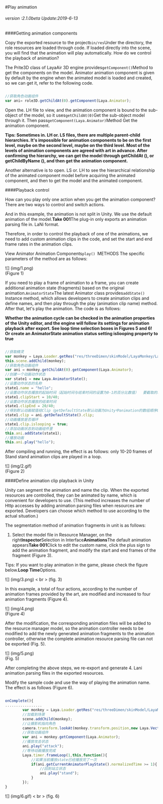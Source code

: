#Play animation

###### *version :2.1.0beta   Update:2019-6-13*

####Getting animation components

Copy the exported resource to the project`bin/res`Under the directory, the role resources are loaded through code. If loaded directly into the scene, you will find that the animation will play automatically. How do we control the playback of animation?

The Prite3D class of LayaAir 3D engine provides`getComponent()`Method to get the components on the model. Animator animation component is given by default by the engine when the animated model is loaded and created, so we can get it, refer to the following code.


```typescript

//获取角色动画组件
var ani= role3D.getChildAt(0).getComponent(Laya.Animator);
```


Open the. LH file to view, and the animation component is bound to the sub-object of the model, so it uses`getChildAt(0)`Get the sub-object model through it. Then pass`getComponent(Laya.Animator)`Method Get the animation component.

**Tips: Sometimes in. LH or. LS files, there are multiple parent-child hierarchies. It's impossible for animation components to be on the first level, maybe on the second level, maybe on the third level. Most of the levels of animation components are agreed with art in advance. After confirming the hierarchy, we can get the model through getChildAt (), or getChildByName (), and then get the animation component.**

Another alternative is to open. LS or. LH to see the hierarchical relationship of the animated component model before acquiring the animated component, and then to get the model and the animated component.

####Playback control

How can you play only one action when you get the animation component? There are two ways to control and switch actions.

And in this example, the animation is not split in Unity. We use the default animation of the model.**Take 001**The plug-in only exports an animation parsing file in. LaNi format.

Therefore, in order to control the playback of one of the animations, we need to add custom animation clips in the code, and set the start and end frame rates in the animation clips.

View Animator Animation Components`play() `METHODS The specific parameters of the method are as follows:

![] (img/1.png)<br> (Figure 1)

If you need to play a frame of animation to a frame, you can create additional animation state (fragments) based on the original animation.`AnimatorState`The latest Animator class provides`addState() `Instance method, which allows developers to create animation clips and define names, and then play through the play (animation clip name) method. After that, let's play the animation. The code is as follows:

**Whether the animation cycle can be checked in the animation properties of the Unity editor, and the engine will follow its settings for animation playback after export. See loop time selection boxes in Figures 5 and 6! Or create an AnimatorState animation status setting isliooping property to true**


```typescript

//获取精灵
var monkey = Laya.Loader.getRes("res/threeDimen/skinModel/LayaMonkey/LayaMonkey.lh");
this.scene.addChild(monkey);
//获取角色动画组件
var ani = monkey.getChildAt(0).getComponent(Laya.Animator);
//创建一个动画动作状态
var state1 = new Laya.AnimatorState();
//设置动作状态的名称
state1.name = "hello";
//设置动作状态播放的起始时间（起始时间与结束时间的设置为0-1的百分比数值）  要截取的时间点 / 动画的总时长
state1.clipStart = 10/40;
//设置动作状态播放的结束时间
state1.clipEnd = 20/40;
//得到默认动画赋值给Clip（getDefaultState默认动画为Unity中animation的数组顺序0下标的动画）
state1.clip = ani.getDefaultState().clip;
//动画播放是否循环
state1.clip.islooping = true;
//添加动画状态到动画组件里
this.ani.addState(state1);
//播放动画
this.ani.play("hello");
```


After compiling and running, the effect is as follows: only 10-20 frames of Stand stand animation clips are played in a loop.

![] (img/2.gif) <br> (Figure 2)

####Define animation clip playback in Unity

Unity can segment the animation and name the clip. When the exported resources are controlled, they can be animated by name, which is convenient for developers to use. (This method increases the number of Http accesses by adding animation parsing files when resources are exported. Developers can choose which method to use according to the actual situation.)

The segmentation method of animation fragments in unit is as follows:

1) Select the model file in Resource Manager, on the right**Inspector**Selection in Interface**Animations**The default animation appears**Take 001**Click to edit the custom name, click the plus sign to add the animation fragment, and modify the start and end frames of the fragment (Figure 3).

Tips: If you want to play animation in the game, please check the figure below.**Loop Time**Options.

![] (img/3.png) < br > (fig. 3)

In this example, a total of four actions, according to the number of animation frames provided by the art, are modified and increased to four animation fragments (Figure 4).

![] (img/4.png)<br> (Figure 4)

After the modification, the corresponding animation files will be added to the resource manager model, so the animation controller needs to be modified to add the newly generated animation fragments to the animation controller, otherwise the complete animation resource parsing file can not be exported (Fig. 5).

![] (img/5.png)<br> (Fig. 5)

After completing the above steps, we re-export and generate 4. Lani animation parsing files in the exported resources.

Modify the sample code and use the way of playing the animation name. The effect is as follows (Figure 6).


```typescript

onComplete(){
.................     
		var monkey = Laya.Loader.getRes("res/threeDimen/skinModel/LayaMonkey/LayaMonkey.lh");
        //加载到场景
       	scene.addChild(monkey);
        //让摄影机指向角色
        camera.transform.lookAt(monkey.transform.position,new Laya.Vector3(0,1,0));
    	//获取动画组件
    	var ani = monkey.getComponent(Laya.Animator);
		//播放攻击状态
        ani.play("attack");
		//等待动画播放完成
        Laya.timer.frameLoop(1,this,function(){
            //如果当前播放state已经播放完了一次
            if(ani.getCurrentAnimatorPlayState().normalizedTime >= 1){
                //回到站立状态
                ani.play("stand");
            } 
        });
}

```


![] (img/6.gif) < br > (fig. 6)
